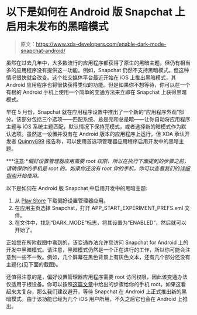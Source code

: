# 以下是如何在 Android 版 Snapchat 上启用未发布的黑暗模式

> 原文：<https://www.xda-developers.com/enable-dark-mode-snapchat-android/>

虽然在过去几年中，大多数流行的应用程序都获得了原生的黑暗主题，但仍有相当多的应用程序没有提供这一功能。例如，Snapchat 仍然不支持黑暗模式。但这种情况很快就会改变。这个社交媒体平台最近开始在 iOS 上推出黑暗模式，其 Android 应用程序也将很快获得类似的功能。但是如果你不想等待，你可以在一个有根的 Android 手机上使用一个简单的变通方法来立即在 Snapchat 上获得黑暗模式。

早在 5 月份，Snapchat 就在应用程序设置中推出了一个新的“应用程序外观”部分。该部分包括三个选项——匹配系统、总是亮和总是暗——让你自动将应用程序主题与 iOS 系统主题匹配，默认情况下保持亮模式，或者选择新的暗模式作为默认选项。虽然这一设置并没有在 Android 版本的应用程序上运行，但 XDA 承认开发者 [Quinny899](https://forum.xda-developers.com/m/quinny899.3563640/) 报告称，可以使用首选项管理器应用程序启用开发中的黑暗主题。

***注意:**偏好设置管理器应用需要 root 权限，所以在执行下面提到的步骤之前，请确保你的手机是 root 的。如果你还没有 root 你的手机，你可以查看我们的[详细指南](https://www.xda-developers.com/root/)开始使用。*

以下是如何在 Android 版 Snapchat 中启用开发中的黑暗主题:

1.  从 [Play Store](https://play.google.com/store/apps/details?id=fr.simon.marquis.preferencesmanager) 下载偏好设置管理器应用。
2.  在应用主页选择 Snapchat，打开 APP_START_EXPERIMENT_PREFS.xml 文件。
3.  在文件中，找到“DARK_MODE”标志，将其设置为“ENABLED”，然后就可以开始了。

正如您在所附截图中看到的，该变通办法允许您访问 Snapchat for Android 上的开发中黑暗模式。请注意，黑暗模式仍然是一个正在进行的工作，所以你可能会注意到一些不一致。例如，几个屏幕在黑色背景上有灰色文本，还有几个部分还没有主题化(见下面的截图)。

还值得注意的是，偏好设置管理器应用程序需要 root 访问权限，因此该变通办法仅适用于根设备。你可以按照[这篇文章](https://www.xda-developers.com/root/)中给出的步骤给你的手机 root。如果这看起来太复杂，那么我们建议避开，等待 Snapchat 在 Android 上正式推出新的黑暗模式。由于该功能已经为几个 iOS 用户所用，不久之后它也会在 Android 上推出。